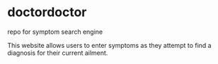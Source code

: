 # doctordoctor
repo for symptom search engine

This website allows users to enter symptoms as they attempt to find a diagnosis for their current ailment. 
